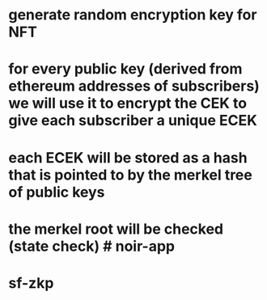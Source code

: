 # generate random encryption key for NFT

# for every public key (derived from ethereum addresses of subscribers) we will use it to encrypt the CEK to give each subscriber a unique ECEK 

# each ECEK will be stored as a hash that is pointed to by the merkel tree of public keys 

# the merkel root will be checked (state check) # noir-app
# sf-zkp
